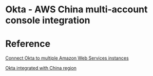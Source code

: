 # Okta - AWS China multi-account console integration

# Reference
[Connect Okta to multiple Amazon Web Services instances](https://help.okta.com/en/prod/Content/Topics/DeploymentGuides/AWS/connect-okta-multiple-aws-groups.htm)

[Okta integrated with China region](https://support.okta.com/help/s/article/How-to-Integrate-Amazon-Web-Service-China-instance-via-User-Groups?language=en_US)